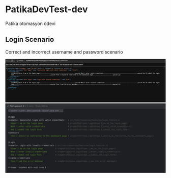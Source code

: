 # PatikaDevTest-dev
Patika otomasyon ödevi

##  Login Scenario
Correct and incorrect username and password scenario


![github](pictures/LoginReport.PNG)
![github](pictures/Login.PNG)
